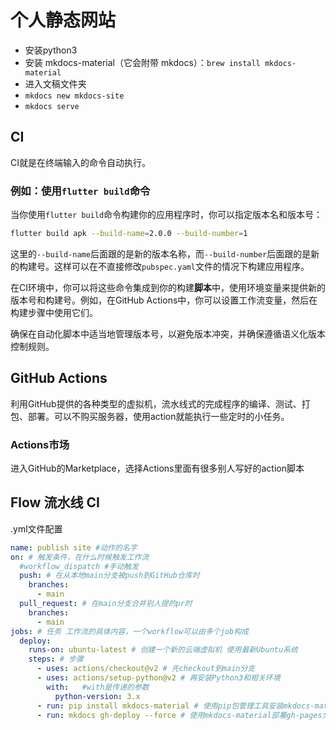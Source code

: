 # 个人静态网站

- 安装python3
- 安装 mkdocs-material（它会附带 mkdocs）：`brew install mkdocs-material`
- 进入文稿文件夹
- `mkdocs new mkdocs-site`
- `mkdocs serve`

## CI

CI就是在终端输入的命令自动执行。

### 例如：使用`flutter build`命令

当你使用`flutter build`命令构建你的应用程序时，你可以指定版本名和版本号：

```sh
flutter build apk --build-name=2.0.0 --build-number=1
```

这里的`--build-name`后面跟的是新的版本名称，而`--build-number`后面跟的是新的构建号。这样可以在不直接修改`pubspec.yaml`文件的情况下构建应用程序。

在CI环境中，你可以将这些命令集成到你的构建**脚本**中，使用环境变量来提供新的版本号和构建号。例如，在GitHub Actions中，你可以设置工作流变量，然后在构建步骤中使用它们。

确保在自动化脚本中适当地管理版本号，以避免版本冲突，并确保遵循语义化版本控制规则。

## GitHub Actions

利用GitHub提供的各种类型的虚拟机，流水线式的完成程序的编译、测试、打包、部署。可以不购买服务器，使用action就能执行一些定时的小任务。

### Actions市场

进入GitHub的Marketplace，选择Actions里面有很多别人写好的action脚本

## Flow 流水线 CI

.yml文件配置

```yaml
name: publish site #动作的名字
on: # 触发条件，在什么时候触发工作流
  #workflow_dispatch #手动触发
  push: # 在从本地main分支被push到GitHub仓库时
    branches:
      - main
  pull_request: # 在main分支合并别人提的pr时
    branches:
      - main
jobs: # 任务 工作流的具体内容，一个workflow可以由多个job构成
  deploy:
    runs-on: ubuntu-latest # 创建一个新的云端虚拟机 使用最新Ubuntu系统
    steps: # 步骤
      - uses: actions/checkout@v2 # 先checkout到main分支
      - uses: actions/setup-python@v2 # 再安装Python3和相关环境
        with:	#with是传递的参数
          python-version: 3.x
      - run: pip install mkdocs-material # 使用pip包管理工具安装mkdocs-material
      - run: mkdocs gh-deploy --force # 使用mkdocs-material部署gh-pages分支
```

